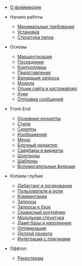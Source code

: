 * [О фреймворке](ru/)

* Начало работы
    * [Минимальные требования](ru/getting-started/requirements.md)
    * [Установка](ru/getting-started/installation.md)
    * [Структура папок](ru/getting-started/folder-structure.md)

* Основы
    * [Маршрутизация](ru/basics/routing.md)
    * [Посредники](ru/basics/middleware.md)
    * [Контроллеры](ru/basics/controllers.md)
    * [Представления](ru/basics/views.md)
    * [Валидация запроса](ru/basics/request.md)
    * [Модели](ru/basics/models.md)
    * [Опции сайта и кастомайзер](ru/basics/customizer.md)
    * [Хуки](ru/basics/hooks.md)
    * [Отправка сообщений](ru/basics/mailable.md)

* Front-End
    * [Основные концепты](ru/front/basic.md)
    * [Стили](ru/front/styles.md)
    * [Скрипты](ru/front/styles.md)
    * [Изображения](ru/front/images.md)
    * [Меню](ru/basics/menus.md)
    * [Блочный редактор](ru/advanced/blocks.md)
    * [Сайдбары и виджеты](ru/advanced/widgets.md)
    * [Шорткоды](ru/advanced/shortcodes.md)
    * [Шаблоны](ru/advanced/templates.md)
    * [Вспомогательные функции](ru/front/helpers.md)

* Копаем глубже
    * [Дебаггинг и логирование](ru/advanced/debug.md)
    * [Пользователи и роли](ru/advanced/users.md)
    * [Комментарии](ru/advanced/comments.md)
    * [Запросы](ru/advanced/queries.md)
    * [Запросы к базе](ru/advanced/db.md)
    * [Сервисный контейнер](ru/advanced/container.md)
    * [Модульная структура](ru/advanced/modular.md)
    * [Дамп базы и наполнение](ru/advanced/db.md)
    * [Оптимизация](ru/advanced/optimization.md)
    * [Деплой проекта](ru/advanced/deployment.md)
    * [Интеграция с плагинами](ru/advanced/integration.md)

* Оффтоп
    * [Рекрутерам](ru/extra/hrs.md)